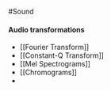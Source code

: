 #Sound 
#### Audio transformations
- [[Fourier Transform]]
- [[Constant-Q Transform]]
- [[Mel Spectrograms]]
- [[Chromograms]]
- 